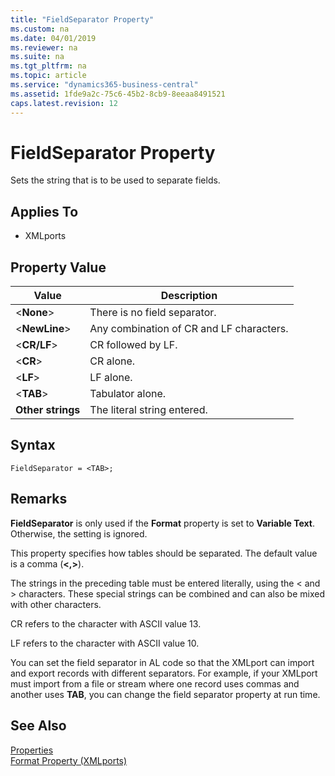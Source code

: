 ```yaml
---
title: "FieldSeparator Property"
ms.custom: na
ms.date: 04/01/2019
ms.reviewer: na
ms.suite: na
ms.tgt_pltfrm: na
ms.topic: article
ms.service: "dynamics365-business-central"
ms.assetid: 1fde9a2c-75c6-45b2-8cb9-8eeaa8491521
caps.latest.revision: 12
---
```


# FieldSeparator Property
Sets the string that is to be used to separate fields.  
  
## Applies To  
  
-   XMLports  
  
## Property Value  
  
|**Value**|**Description**|  
|---------------|---------------------|  
|<**None**>|There is no field separator.|  
|<**NewLine**>|Any combination of CR and LF characters.|  
|<**CR/LF**>|CR followed by LF.|  
|<**CR**>|CR alone.|  
|<**LF**>|LF alone.|  
|<**TAB**>|Tabulator alone.|  
|**Other strings**|The literal string entered.|  

## Syntax
```
FieldSeparator = <TAB>;
```
 
## Remarks  

**FieldSeparator** is only used if the **Format** property is set to **Variable Text**. Otherwise, the setting is ignored. 

 This property specifies how tables should be separated. The default value is a comma (**<,>**).  

 The strings in the preceding table must be entered literally, using the < and > characters. These special strings can be combined and can also be mixed with other characters.  
  
 CR refers to the character with ASCII value 13.  
  
 LF refers to the character with ASCII value 10.   
  
 You can set the field separator in AL code so that the XMLport can import and export records with different separators. For example, if your XMLport must import from a file or stream where one record uses commas and another uses **TAB**, you can change the field separator property at run time.  
  
## See Also  
 [Properties](devenv-properties.md)   
 [Format Property (XMLports)](devenv-format-xmlports-property.md)